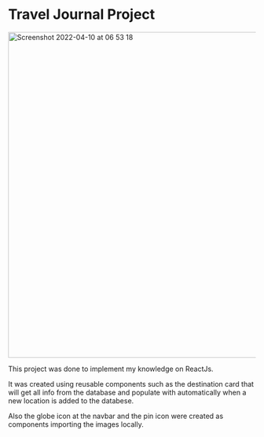 <h1>Travel Journal Project </h1>
<img width="663" alt="Screenshot 2022-04-10 at 06 53 18" src="https://user-images.githubusercontent.com/25623830/162604404-4ffb821a-18a7-44f4-ba7c-5d7a125652d6.png">
<p>
  This project was done to implement my knowledge on ReactJs.</p>
  
  <p>It was created using reusable components such as the destination card that will get all info from the database and populate with automatically when a new location is added to the databese.</p>
  <p> Also the globe icon at the navbar and the pin icon were created as components importing the images locally.
